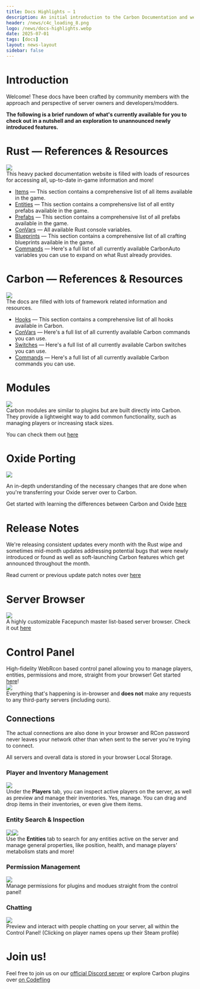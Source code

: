 ```yaml
---
title: Docs Highlights — 1
description: An initial introduction to the Carbon Documentation and website in general. It comes packed with lots of automatically updated content and reliable APIs for developers to use or owners to study! 
header: /news/c4c_loading_8.png
logo: /news/docs-highlights.webp
date: 2025-07-01
tags: [docs]
layout: news-layout
sidebar: false
---
```


<h1 class="news-text-section">Introduction</h1>
<div class="news-section">
Welcome! These docs have been crafted by community members with the approach and perspective of server owners and developers/modders. 

**The following is a brief rundown of what's currently available for you to check out in a nutshell and an exploration to unannounced newly introduced features.**
</div>

<h1 class="news-text-section">Rust — References & Resources</h1>
<img class="news-image mt-5" src="/news/items-showcase.png"/>

<div class="news-section">
This heavy packed documentation website is filled with loads of resources for accessing all, up-to-date in-game information and more!

- <a href="../../references/items" target="_blank">Items</a> — This section contains a comprehensive list of all items available in the game.
- <a href="../../references/entities" target="_blank">Entities</a> — This section contains a comprehensive list of all entity prefabs available in the game.
- <a href="../../references/prefabs" target="_blank">Prefabs</a> — This section contains a comprehensive list of all prefabs available in the game.
- <a href="../../references/rust-convars" target="_blank">ConVars</a> — All available Rust console variables.
- <a href="../../references/blueprints" target="_blank">Blueprints</a> — This section contains a comprehensive list of all crafting blueprints available in the game.
- <a href="../../references/rust-commands" target="_blank">Commands</a> — Here's a full list of all currently available CarbonAuto variables you can use to expand on what Rust already provides.

</div>

<h1 class="news-text-section">Carbon — References & Resources</h1>
<img class="news-image mt-5" src="/news/hooks-showcase.png"/>

<div class="news-section">
The docs are filled with lots of framework related information and resources.

- <a href="../../references/hooks" target="_blank">Hooks</a> — This section contains a comprehensive list of all hooks available in Carbon.
- <a href="../../references/convars" target="_blank">ConVars</a> — Here's a full list of all currently available Carbon commands you can use.
- <a href="../../references/switches" target="_blank">Switches</a> — Here's a full list of all currently available Carbon switches you can use.
- <a href="../../references/commands" target="_blank">Commands</a> — Here's a full list of all currently available Carbon commands you can use.
</div>

<h1 class="news-text-section">Modules</h1>
<img class="news-image mt-5" src="/misc/admin_f.webp"/>
<div class="news-section">
Carbon modules are similar to plugins but are built directly into Carbon. They provide a lightweight way to add common functionality, such as managing players or increasing stack sizes.

You can check them out <a href="../../owners/modules/what-are-modules" target="_blank">here</a>
</div>

<h1 class="news-text-section" target="_blank">Oxide Porting</h1>
<div class="news-section">
<img class="news-image mt-5" src="/misc/oxide-to-carbon.webp"/>

An in-depth understanding of the necessary changes that are done when you're transferring your Oxide server over to Carbon.

Get started with learning the differences between Carbon and Oxide <a href="../../owners/oxide-porting" target="_blank">here</a>
</div>

<h1 class="news-text-section" target="_blank">Release Notes</h1>
<div class="news-section">
We're releasing consistent updates every month with the Rust wipe and sometimes mid-month updates addressing potential bugs that were newly introduced or found as well as soft-launching Carbon features which get announced throughout the month.

Read current or previous update patch notes over <a href="../../references/release-notes" target="_blank">here</a>
</div>

<h1 class="news-text-section">Server Browser</h1>
<img class="news-image mt-5" src="/news/serverbrowser-showcase.png"/>
<div class="news-section">
A highly customizable Facepunch master list-based server browser. Check it out <a href="../../tools/server-browser" target="_blank">here</a>
</div>

<h1 class="news-text-section">Control Panel</h1>
<div class="news-section">
High-fidelity WebRcon based control panel allowing you to manage players, entities, permissions and more, straight from your browser! Get started <a href="../../tools/control-panel" target="_blank">here</a>!
</div>
<img class="news-image mt-5" src="/news/controlp-1-showcase.png"/>
<div class="news-section">
Everything that's happening is in-browser and <strong>does not</strong> make any requests to any third-party servers (including ours).

<h2 class="news-text-section">Connections</h2>
The actual connections are also done in your browser and RCon password never leaves your network other than when sent to the server you're trying to connect.

All servers and overall data is stored in your browser Local Storage.
</div>

<h3 class="news-text-section">Player and Inventory Management</h3>
<img class="news-image mt-5" src="/news/controlp-2-showcase.png"/>
<div class="news-section">
Under the <strong>Players</strong> tab, you can inspect active players on the server, as well as preview and manage their inventories. Yes, manage. You can drag and drop items in their inventories, or even give them items.
</div>

<h3 class="news-text-section">Entity Search & Inspection</h3>
<div class="flex w-[50%] h-[50%]"><img class="news-image mt-5" src="/news/controlp-3-showcase.png"/><img class="news-image mt-5" src="/news/controlp-4-showcase.png"/></div>
<div class="news-section">
Use the <strong>Entities</strong> tab to search for any entities active on the server and manage general properties, like position, health, and manage players' metabolism stats and more!
</div>

<h3 class="news-text-section">Permission Management</h3>
<img class="news-image mt-5" src="/news/controlp-5-showcase.png"/>
<div class="news-section">
Manage permissions for plugins and modues straight from the control panel!
</div>

<h3 class="news-text-section">Chatting</h3>
<img class="news-image mt-5" src="/news/controlp-6-showcase.png"/>
<div class="news-section">
Preview and interact with people chatting on your server, all within the Control Panel! (Clicking on player names opens up their Steam profile)
</div>

<h1 class="news-text-section">Join us!</h1>
<div class="news-section">
Feel free to join us on our <a href="https://discord.gg/carbonmod" target="_blank">official Discord server</a> or explore Carbon plugins over <a href="https://codefling.com/carbon" target="_blank">on Codefling</a>
</div>
